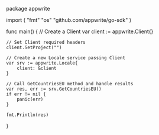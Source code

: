 package appwrite

import (
    "fmt"
    "os"
    "github.com/appwrite/go-sdk"
)

func main() {
    // Create a Client
    var client := appwrite.Client{}

    // Set Client required headers
    client.SetProject("")

    // Create a new Locale service passing Client
    var srv := appwrite.Locale{
        client: &client
    }

    // Call GetCountriesEU method and handle results
    var res, err := srv.GetCountriesEU()
    if err != nil {
        panic(err)
    }

    fmt.Println(res)
}